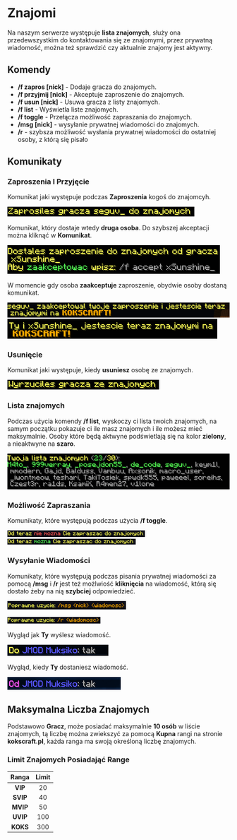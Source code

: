 # Znajomi
Na naszym serwerze występuje **lista znajomych**, służy ona przedewszystkim do kontaktowania się ze znajomymi, przez prywatną wiadomość, można też sprawdzić czy aktualnie znajomy jest aktywny.

## Komendy 

- **/f zapros [nick]** - Dodaje gracza do znajomych.
- **/f przyjmij [nick]** - Akceptuje zaproszenie do znajomych.
- **/f usun [nick]** - Usuwa gracza z listy znajomych.
- **/f list** - Wyświetla liste znajomych.
- **/f toggle** - Przełącza możliwość zapraszania do znajomych.
- **/msg [nick]** - wysyłanie prywatnej wiadomości do znajomych.
- **/r**  - szybsza możliwość wysłania prywatnej wiadomości do ostatniej osoby, z którą się pisało

## Komunikaty


### Zaproszenia I Przyjęcie
Komunikat jaki występuje podczas **Zaproszenia** kogoś do znajomcyh.

![Wyslanie](/assets/friends/f-zaproszenia-1.png)

Komunikat, który dostaje wtedy **druga osoba**. Do szybszej akceptacji można kliknąć w **Komunikat**.

![Dostaje](/assets/friends/f-zaproszenia-2.png)

W momencie gdy osoba **zaakceptuje** zaproszenie, obydwie osoby dostaną komunikat. 

![akceptacja](/assets/friends/f-zaproszenia-3.png)
![akceptacja2](/assets/friends/f-zaproszenia-4.png)

### Usunięcie 

Komunikat jaki występuje, kiedy **usuniesz** osobę ze znajomych.

![Usuniecie](/assets/friends/f-usuniecie.png)

### Lista znajomych

Podczas użycia komendy **/f list**, wyskoczy ci lista twoich znajomych, na samym początku pokazuje ci ile masz znajomych i ile możesz mieć maksymalnie. Osoby które będą aktwyne podświetlają się na kolor **zielony**, a nieaktwyne na **szaro**. 

![Lista](/assets/friends/f-lista-znajomych-1.png)

### Możliwość Zapraszania

Komunikaty, które występują podczas użycia **/f toggle**. 

![toggle1](/assets/friends/f-toggle-2.png)
![toggle2](/assets/friends/f-toggle-1.png)

### Wysyłanie Wiadomości

Komunikaty, które występują podczas pisania prywatnej wiadomości za pomocą **/msg** i **/r** jest też możlwiość **kliknięcia** na wiadomość, którą się dostało żeby na nią **szybciej** odpowiedzieć.

![msg](/assets/friends/f-msg.png)

![r](/assets/friends/f-r.png)

Wygląd jak **Ty** wyślesz wiadomość.

![ty](/assets/friends/f-msg-pop.png)

Wygląd, kiedy **Ty** dostaniesz wiadomość.

![ona](/assets/friends/f-msg-1.png)

## Maksymalna Liczba Znajomych

Podstawowo **Gracz**, może posiadać maksymalnie **10 osób** w liście znajomych, tą liczbę można zwiekszyć za pomocą **Kupna** rangi na stronie **kokscraft.pl**, każda ranga ma swoją określoną liczbę znajomych. 

### Limit Znajomych Posiadająć Range

|  Ranga   | Limit |
|:--------:|:-----:|
| **VIP**  |  20   |
| **SVIP** |  40   |
| **MVIP** |  50   |
| **UVIP** |  100  |
| **KOKS** |  300  |